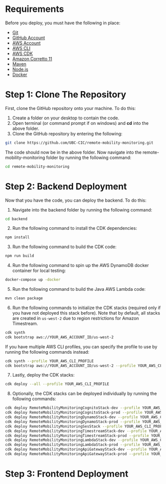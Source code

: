 # Requirements
Before you deploy, you must have the following in place:
*  [Git](https://git-scm.com/)
*  [GitHub Account](https://github.com/)
*  [AWS Account](https://aws.amazon.com/account/)
*  [AWS CLI](https://aws.amazon.com/cli/)
*  [AWS CDK](https://docs.aws.amazon.com/cdk/latest/guide/getting_started.html)
*  [Amazon Corretto 11](https://docs.aws.amazon.com/corretto/latest/corretto-11-ug/downloads-list.html)
*  [Maven](https://maven.apache.org/)
*  [Node.js](https://nodejs.org/en/)
*  [Docker](https://www.docker.com/)

# Step 1: Clone The Repository
First, clone the GitHub repository onto your machine. To do this:
1. Create a folder on your desktop to contain the code.
2. Open terminal (or command prompt if on windows) and **cd** into the above folder.
3. Clone the GitHub repository by entering the following:
```bash
git clone https://github.com/UBC-CIC/remote-mobility-monitoring.git
```

The code should now be in the above folder. Now navigate into the remote-mobility-monitoring folder by running the following command:
```bash
cd remote-mobility-monitoring
```

# Step 2: Backend Deployment
Now that you have the code, you can deploy the backend. To do this:
1. Navigate into the backend folder by running the following command:
```bash
cd backend
```

2. Run the following command to install the CDK dependencies:
```bash
npm install
```

3. Run the following command to build the CDK code:
```bash
npm run build
```

4. Run the following command to spin up the AWS DynamoDB docker container for local testing:
```bash
docker-compose up -docker
```

5. Run the following command to build the Java AWS Lambda code:
```bash
mvn clean package
```

6. Run the following commands to initialize the CDK stacks (required only if you have not deployed this stack before). Note that by default, all stacks are created in `us-west-2` due to region restrictions for Amazon Timestream.
```bash
cdk synth
cdk bootstrap aws://YOUR_AWS_ACCOUNT_ID/us-west-2
```

If you have multiple AWS CLI profiles, you can specify the profile to use by running the following commands instead:
```bash
cdk synth --profile YOUR_AWS_CLI_PROFILE
cdk bootstrap aws://YOUR_AWS_ACCOUNT_ID/us-west-2 --profile YOUR_AWS_CLI_PROFILE
```

7. Lastly, deploy the CDK stacks:
```bash
cdk deploy --all --profile YOUR_AWS_CLI_PROFILE
```

8. Optionally, the CDK stacks can be deployed individually by running the following commands:
```bash
cdk deploy RemoteMobilityMonitoringCognitoStack-dev --profile YOUR_AWS_CLI_PROFILE
cdk deploy RemoteMobilityMonitoringCognitoStack-prod --profile YOUR_AWS_CLI_PROFILE
cdk deploy RemoteMobilityMonitoringDynamoStack-dev --profile YOUR_AWS_CLI_PROFILE
cdk deploy RemoteMobilityMonitoringDynamoStack-prod --profile YOUR_AWS_CLI_PROFILE
cdk deploy RemoteMobilityMonitoringSesStack --profile YOUR_AWS_CLI_PROFILE
cdk deploy RemoteMobilityMonitoringTimestreamStack-dev --profile YOUR_AWS_CLI_PROFILE
cdk deploy RemoteMobilityMonitoringTimestreamStack-prod --profile YOUR_AWS_CLI_PROFILE
cdk deploy RemoteMobilityMonitoringLambdaStack-dev --profile YOUR_AWS_CLI_PROFILE
cdk deploy RemoteMobilityMonitoringLambdaStack-prod --profile YOUR_AWS_CLI_PROFILE
cdk deploy RemoteMobilityMonitoringApiGatewayStack-dev --profile YOUR_AWS_CLI_PROFILE
cdk deploy RemoteMobilityMonitoringApiGatewayStack-prod --profile YOUR_AWS_CLI_PROFILE
```

# Step 3: Frontend Deployment
